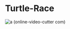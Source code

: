 # Turtle-Race



![a (online-video-cutter com)](https://github.com/user-attachments/assets/fd9f760b-e9a1-4a3c-9faf-8074401365ee)
